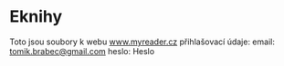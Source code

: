 # Eknihy
Toto jsou soubory k webu www.myreader.cz
přihlašovací údaje: email: tomik.brabec@gmail.com
heslo: Heslo
